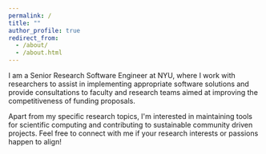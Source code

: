 ```yaml
---
permalink: /
title: ""
author_profile: true
redirect_from: 
  - /about/
  - /about.html
---
```



I am a Senior Research Software Engineer at NYU, where I work with researchers to assist in implementing appropriate software solutions and provide consultations to faculty and research teams aimed at improving the competitiveness of funding proposals.

Apart from my specific research topics, I'm interested in maintaining tools for scientific computing and contributing to sustainable community driven projects. Feel free to connect with me if your research interests or passions happen to align!
